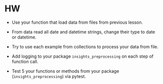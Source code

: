 # HW
* Use your function that load data from files from previous lesson.
* From data read all date and datetime strings, change their type to date or datetime.
* Try to use each example from collections to process your data from file.

* Add logging to your package `insights_preprocessing` on each step of function call.
* Test 5 your functions or methods from your package (`insights_preprocessing`) via pytest.
